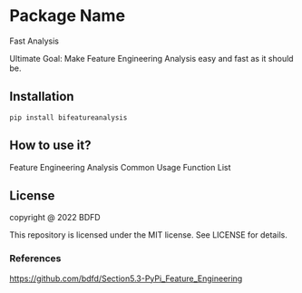 <!--
 * @Author: BDFD
 * @Date: 2021-10-27 18:39:19
 * @LastEditTime: 2022-07-25 17:55:17
 * @LastEditors: BDFD
 * @Description: In User Settings Edit
 * @FilePath: \Section5.3-PyPi_Feature_Engineering\README.md
-->

# Package Name

Fast Analysis

Ultimate Goal: Make Feature Engineering Analysis easy and fast as it should be.

## Installation

`pip install bifeatureanalysis`

## How to use it?

Feature Engineering Analysis Common Usage Function List

## License

copyright @ 2022 BDFD

This repository is licensed under the MIT license. See LICENSE for details.

### References

https://github.com/bdfd/Section5.3-PyPi_Feature_Engineering
